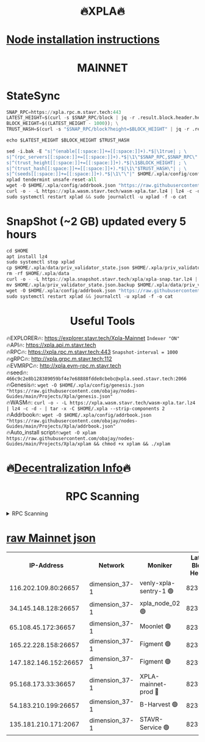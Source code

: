 <h1 align="center"> 🔥XPLA🔥</h1>

[Node installation instructions](https://github.com/obajay/nodes-Guides/tree/main/Projects/Xpla)
=
<h1 align="center"> MAINNET</h1>

# StateSync
```python
SNAP_RPC=https://xpla.rpc.m.stavr.tech:443
LATEST_HEIGHT=$(curl -s $SNAP_RPC/block | jq -r .result.block.header.height); \
BLOCK_HEIGHT=$((LATEST_HEIGHT - 1000)); \
TRUST_HASH=$(curl -s "$SNAP_RPC/block?height=$BLOCK_HEIGHT" | jq -r .result.block_id.hash)

echo $LATEST_HEIGHT $BLOCK_HEIGHT $TRUST_HASH

sed -i.bak -E "s|^(enable[[:space:]]+=[[:space:]]+).*$|\1true| ; \
s|^(rpc_servers[[:space:]]+=[[:space:]]+).*$|\1\"$SNAP_RPC,$SNAP_RPC\"| ; \
s|^(trust_height[[:space:]]+=[[:space:]]+).*$|\1$BLOCK_HEIGHT| ; \
s|^(trust_hash[[:space:]]+=[[:space:]]+).*$|\1\"$TRUST_HASH\"| ; \
s|^(seeds[[:space:]]+=[[:space:]]+).*$|\1\"\"|" $HOME/.xpla/config/config.toml
xplad tendermint unsafe-reset-all
wget -O $HOME/.xpla/config/addrbook.json "https://raw.githubusercontent.com/obajay/nodes-Guides/main/Projects/Xpla/addrbook.json"
curl -o - -L https://xpla.wasm.stavr.tech/wasm-xpla.tar.lz4 | lz4 -c -d - | tar -x -C $HOME/.xpla --strip-components 2
sudo systemctl restart xplad && sudo journalctl -u xplad -f -o cat
```
# SnapShot (~2 GB) updated every 5 hours
```python
cd $HOME
apt install lz4
sudo systemctl stop xplad
cp $HOME/.xpla/data/priv_validator_state.json $HOME/.xpla/priv_validator_state.json.backup
rm -rf $HOME/.xpla/data
curl -o - -L https://xpla.snapshot.stavr.tech/xpla/xpla-snap.tar.lz4 | lz4 -c -d - | tar -x -C $HOME/.xpla --strip-components 2
mv $HOME/.xpla/priv_validator_state.json.backup $HOME/.xpla/data/priv_validator_state.json
wget -O $HOME/.xpla/config/addrbook.json "https://raw.githubusercontent.com/obajay/nodes-Guides/main/Projects/Xpla/addrbook.json"
sudo systemctl restart xplad && journalctl -u xplad -f -o cat
```

 <h1 align="center"> Useful Tools</h1>

🔥EXPLORER🔥:     https://explorer.stavr.tech/Xpla-Mainnet        `Indexer "ON"` \
🔥API🔥:          https://xpla.api.m.stavr.tech \
🔥RPC🔥:          https://xpla.rpc.m.stavr.tech:443              `Snapshot-interval = 1000` \
🔥gRPC🔥:         http://xpla.grpc.m.stavr.tech:112 \
🔥EVMRPC🔥:       http://xpla.evm-rpc.m.stavr.tech \
🔥seed🔥:      `466c9c2e8b128389059bf4e7e68888fdde8cbebc@xpla.seed.stavr.tech:2066` \
🔥Genesis🔥:   `wget -O $HOME/.xpla/config/genesis.json "https://raw.githubusercontent.com/obajay/nodes-Guides/main/Projects/Xpla/genesis.json"` \
🔥WASM🔥:      `curl -o - -L https://xpla.wasm.stavr.tech/wasm-xpla.tar.lz4 | lz4 -c -d - | tar -x -C $HOME/.xpla --strip-components 2` \
🔥Addrbook🔥:  `wget -O $HOME/.xpla/config/addrbook.json "https://raw.githubusercontent.com/obajay/nodes-Guides/main/Projects/Xpla/addrbook.json"` \
🔥Auto_install script🔥:`wget -O xplam https://raw.githubusercontent.com/obajay/nodes-Guides/main/Projects/Xpla/xplam && chmod +x xplam && ./xplam`

🔥[Decentralization Info](https://github.com/obajay/StateSync-snapshots/tree/main/Projects/Xpla/Decentralization)🔥
=
<h1 align="center"> RPC Scanning</h1>

<details>
<summary>RPC Scanning</summary>

<h2 align="center"> We scan nodes in real time every 4 hours. And we provide the final result of RPC endpoints.
We cannot influence the operation of these nodes in any way. </h2>


```python
If Voting Power is higher than 0 --> then the Node is a validator of the network and may be subject to attack and be a potential threat to the chain.
```
```python
We marked such validators with a red symbol
```

</details>

[raw Mainnet json](https://rpc-check.xplam.stavr.tech/xplam/rpc-xplam-result.json)
=


<table><tr><th>IP-Address</th><th>Network</th><th>Moniker</th><th>Latest Block Height</th><th>Earliest Block Height</th><th>Catching Up</th><th>Tx Index</th><th>Voting Power</th><th>Scan Time</th></tr><tr><td>116.202.109.80:26657</td><td>dimension_37-1</td><td>venly-xpla-sentry-1 🟢</td><td>8239109</td><td>0</td><td>False</td><td>on</td><td>0</td><td>2024-03-22T21:34:15.922535073UTC</td></tr><tr><td>34.145.148.128:26657</td><td>dimension_37-1</td><td>xpla_node_02 🟢</td><td>8239122</td><td>1</td><td>False</td><td>on</td><td>0</td><td>2024-03-22T21:35:31.505834345UTC</td></tr><tr><td>65.108.45.172:36657</td><td>dimension_37-1</td><td>Moonlet 🟢</td><td>8239123</td><td>1</td><td>False</td><td>on</td><td>0</td><td>2024-03-22T21:35:39.133666129UTC</td></tr><tr><td>165.22.228.158:26657</td><td>dimension_37-1</td><td>Figment 🟢</td><td>8239120</td><td>7819861</td><td>False</td><td>on</td><td>0</td><td>2024-03-22T21:35:22.813389582UTC</td></tr><tr><td>147.182.146.152:26657</td><td>dimension_37-1</td><td>Figment 🟢</td><td>8239123</td><td>7819861</td><td>False</td><td>on</td><td>0</td><td>2024-03-22T21:35:38.843188486UTC</td></tr><tr><td>95.168.173.33:36657</td><td>dimension_37-1</td><td>XPLA-mainnet-prod 🔴</td><td>8239123</td><td>7989123</td><td>False</td><td>on</td><td>1601</td><td>2024-03-22T21:35:38.238455309UTC</td></tr><tr><td>54.183.210.199:26657</td><td>dimension_37-1</td><td>B-Harvest 🟢</td><td>8239117</td><td>8228396</td><td>False</td><td>off</td><td>0</td><td>2024-03-22T21:35:05.881913940UTC</td></tr><tr><td>135.181.210.171:2067</td><td>dimension_37-1</td><td>STAVR-Service 🟢</td><td>8239122</td><td>8236001</td><td>False</td><td>on</td><td>0</td><td>2024-03-22T21:35:31.848556618UTC</td></tr></table>